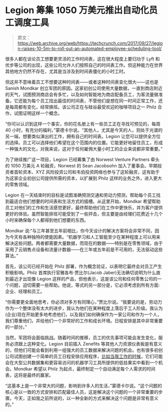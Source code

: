 # Legion 筹集 1050 万美元推出自动化员工调度工具 

> 原文：<https://web.archive.org/web/https://techcrunch.com/2017/09/27/legion-raises-10-5m-to-roll-out-an-automated-employee-scheduling-tool/>

很多人都在谈论员工想要更灵活的工作时间表，这在很大程度上要归功于 Lyft 和优步等公司的出现，这些公司允许人们按照自己的时间表工作。但这种能力在世界其他地方仍然不存在，尤其是当涉及到时间表僵化的小时工时。

但这并不意味着员工不想要这种时间表——或者这种时间表变化很大——这也是 Sanish Mondkar 创立军团的原因。这家初创公司使用大量数据，一直到商店附近的天气，试图预测商店会有多忙，以及如何智能地为商店配备员工，为客流量做准备。它还能为每个员工找出最佳的时间表，不管他们是想在同一时间正常工作，还是每周都有变化，经常换班。该公司正在与硅谷最受欢迎的咖啡项目之一 Philz 合作，试图证明这样一个概念。

“你可以认识到这样一个事实，你的花名册上有一些员工正在寻找可预见的，每周 40 小时，有充分的福利，”蒙德卡尔说。“其他人，尤其是今天的人，则处于光谱的另一端，想要类似演出的工作，拥有自己的时间表。Legion 让您可以提供全方位的选择。员工可以选择他们希望在这个范围内的位置。它能更好地留住员工，形成一种强大的文化，对我来说，这对于任何雇佣大量小时工的企业来说都非常重要。”

为了继续推广这一项目，Legion 已经筹集了由 Norwest Venture Partners 牵头的 1050 万美元 A 轮融资，Norwest 的 Sean Jacobsohn 加入了董事会。早期投资者首轮资本、XYZ 风险投资公司和韦伯投资网络也参与了这轮融资，这有助于为这家企业初创公司提供所需的资本，以扩展到 Philz 这样的业务之外，进入更大的零售领域。

Legion 在一天结束时的目标是试图准确预测交通和劳动力预测，帮助每个员工找到最适合他们想要的时间表和生活方式的插槽。从这里开始，Mondkar 希望帮助员工对他们的工作和生活感觉更好，最终帮助他们在工作中更快乐，并为客户提供更好的体验。虽然智能排班可能受到了一些抨击，但主要是由经理们花费近十几个小时来确保每个人都得到他们想要的东西。

Mondkar 说:“与三年甚至五年前相比，你今天设计的解决方案将会非常不同，因为今天有各种独特的使能因素。“机器学习和人工智能至少在某种程度上可以用来解决这些问题。两者都需要大量数据，而现在的数据——特别是在零售领域，由于采用了云销售点设备和流量计数器——在三年或五年前是不可用的，无法驱动这些算法。”

首先，该公司已经开始在 Philz 部署，作为概念验证，以表明它最终会对员工产生积极影响。Philz 首席执行官雅各布·贾比尔(Jacob Jaber)无法确切说明为什么直到最近才出现像 Legion 这样的产品，但他表示，这是该公司和任何零售公司的一个问题，迫切需要一些帮助。他说，等式的另一部分是，它必须考虑到所有方面:企业、经理和员工。

“你需要更全面地思考，你必须对多方有同理心，”贾比尔说。“我要说的是，劳动力作为一个整体没有太大的进步，我认为他们在某种程度上落后于工人阶级。我认为(企业)现在开始更多地考虑他们，以及我们如何确保作为一家公司和作为一个人，我们尊重他们，并给他们一个非常好的工作和成长环境。日程安排是其中非常重要的一部分。”

当然，军团将会面临挑战。随着时间的推移，员工的优先事项可能会发生变化，服务必须跟上这种变化。Legion 目前插入 Zenefits 等其他人力资源仪表板是有意义的，但他们可能会看到利用一组强大的员工数据来解决问题的机会。也有很多初创公司试图创建一个简单的员工日程安排应用程序，[比如当我工作的时候](https://web.archive.org/web/20221110181015/https://wheniwork.com/)，它们可能会在大型公共数据集和更容易访问的机器学习工具所提供的低挂果实中看到一个机会。Mondkar 希望以 Philz 为起点，最终制定一个自动满足每个人需求的时间表，这将是最终的赢家。

“这基本上是一个非常大的问题，影响到许多人的生活，”蒙德卡尔说。“这个问题的核心是以一致的方式安排和匹配最佳人员，这是解决这个问题的一个非常重要的步骤。今天，正如我之前所说的，以一种全新的方式来解决这个问题是非常有意义的。”